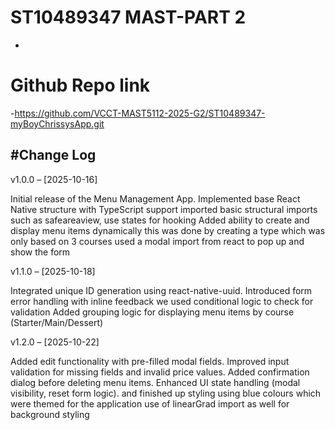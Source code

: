 # ST10489347 MAST-PART 2 
-
# Github Repo link 
-https://github.com/VCCT-MAST5112-2025-G2/ST10489347-myBoyChrissysApp.git

#Change Log 
-
v1.0.0 – [2025-10-16]

Initial release of the Menu Management App.
Implemented base React Native structure with TypeScript support imported basic structural imports such as safeareaview, use states for hooking 
Added ability to create and display menu items dynamically this was done by creating a type which was only based  on 3 courses used a modal import from react to pop up and show the form 

v1.1.0 – [2025-10-18]

Integrated unique ID generation using react-native-uuid.
Introduced form error handling with inline feedback we used conditional logic to check for validation 
Added grouping logic for displaying menu items by course (Starter/Main/Dessert) 

v1.2.0 – [2025-10-22]

Added edit functionality with pre-filled modal fields.
Improved input validation for missing fields and invalid price values.
Added confirmation dialog before deleting menu items. 
Enhanced UI state handling (modal visibility, reset form logic).
and finished up styling using blue colours which were themed for the application use of linearGrad import as well for background styling 
